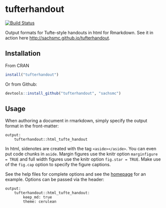 tufterhandout
=============

[![Build Status](https://travis-ci.org/sachsmc/tufterhandout.png?branch=master)](https://travis-ci.org/sachsmc/tufterhandout)

Output formats for Tufte-style handouts in html for Rmarkdown. See it in action here <http://sachsmc.github.io/tufterhandout>. 

## Installation

From CRAN

```r
install("tufterhandout")
```

Or from Github:

```r
devtools::install_github("tufterhandout", "sachsmc")
```

## Usage

When authoring a document in rmarkdown, simply specify the output format in the front-matter:

```
output: 
    tufterhandout::html_tufte_handout
```
In html, sidenotes are created with the tag `<aside></aside>`. You can even put code chunks in `aside`. Margin figures use the knitr option `marginfigure = TRUE` and full width figures use the knitr option `fig.star = TRUE`. Make use of the `fig.cap` option to specify the figure captions. 

See the help files for complete options and see the [homepage](http://sachsmc.github.io/tufterhandout) for an example. Options can be passed via the header:

```
output: 
    tufterhandout::html_tufte_handout:
        keep_md: true
        theme: cerulean
```
